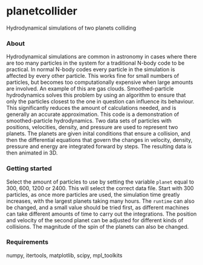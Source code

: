 # planetcollider
Hydrodynamical simulations of two planets colliding

### About

Hydrodynamical simulations are common in astronomy in cases where there are too many particles in the system for a traditional N-body code to be practical. In normal N-body codes every particle in the simulation is affected by every other particle. This works fine for small numbers of particles, but becomes too computationally expensive when large amounts are involved. An example of this are gas clouds. Smoothed-particle hydrodynamics solves this problem by using an algorithm to ensure that only the particles closest to the one in question can influence its behaviour. This significantly reduces the amount of calculations needed, and is generally an accurate approximation. This code is a demonstration of smoothed-particle hydrodynamics. Two data sets of particles with positions, velocities, density, and pressure are used to represent two planets. The planets are given inital conditions that ensure a collision, and then the differential equations that govern the changes in velocity, density, pressure and energy are integrated forward by steps. The resulting data is then animated in 3D.

### Getting started

Select the amount of particles to use by setting the variable `planet` equal to 300, 600, 1200 or 2400. This will select the correct data file. Start with 300 particles, as once more particles are used, the simulation time greatly increases, with the largest planets taking many hours. The `runtime` can also be changed, and a small value should be tried first, as different machines can take different amounts of time to carry out the integrations. The position and velocity of the second planet can be adjusted for different kinds of collisions. The magnitude of the spin of the planets can also be changed.

### Requirements

numpy, itertools, matplotlib, scipy, mpl_toolkits
